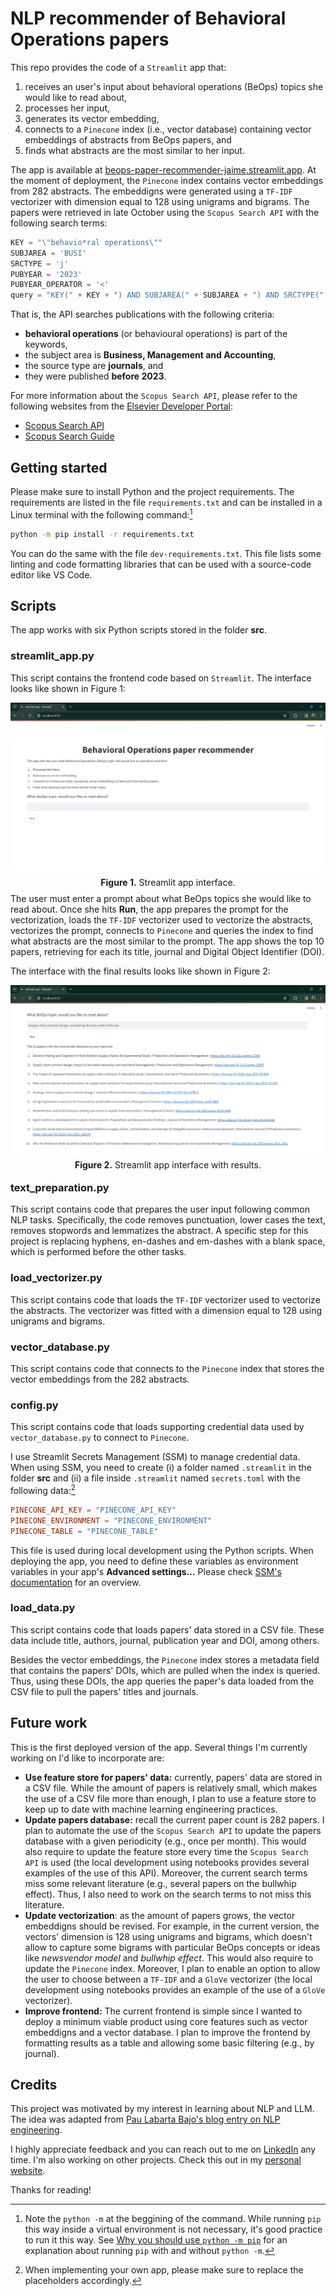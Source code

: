 # NLP recommender of Behavioral Operations papers

This repo provides the code of a `Streamlit` app that:

1. receives an user's input about behavioral operations (BeOps) topics she would like to read about,
2. processes her input,
3. generates its vector embedding,
4. connects to a `Pinecone` index (i.e., vector database) containing vector embeddings of abstracts from BeOps papers, and
5. finds what abstracts are the most similar to her input.

The app is available at [beops-paper-recommender-jaime.streamlit.app](https://beops-paper-recommender-jaime.streamlit.app/). At the moment of deployment, the `Pinecone` index contains vector embeddings from 282 abstracts. The embeddigns were generated using a `TF-IDF` vectorizer with dimension equal to 128 using unigrams and bigrams. The papers were retrieved in late October using the `Scopus Search API` with the following search terms:

```python
KEY = "\"behavio*ral operations\""
SUBJAREA = 'BUSI'
SRCTYPE = 'j'
PUBYEAR = '2023'
PUBYEAR_OPERATOR = '<'
query = "KEY(" + KEY + ") AND SUBJAREA(" + SUBJAREA + ") AND SRCTYPE(" + SRCTYPE + ") AND PUBYEAR " + PUBYEAR_OPERATOR + " " + PUBYEAR
```

That is, the API searches publications with the following criteria:

- **behavioral operations** (or behavioural operations) is part of the keywords,
- the subject area is **Business, Management and Accounting**,
- the source type are **journals**, and
- they were published **before 2023**.

For more information about the `Scopus Search API`, please refer to the following websites from the [Elsevier Developer Portal](https://dev.elsevier.com/):

- [Scopus Search API](https://dev.elsevier.com/documentation/SCOPUSSearchAPI.wadl)
- [Scopus Search Guide](https://dev.elsevier.com/sc_search_tips.html)

## Getting started

Please make sure to install Python and the project requirements. The requirements are listed in the file `requirements.txt` and can be installed in a Linux terminal with the following command:[^1]

[^1]: Note the `python -m` at the beggining of the command. While running `pip` this way inside a virtual environment is not necessary, it's good practice to run it this way. See [Why you should use `python -m pip`](https://snarky.ca/why-you-should-use-python-m-pip/) for an explanation about running `pip` with and without `python -m`.

```bash
python -m pip install -r requirements.txt
```

You can do the same with the file `dev-requirements.txt`. This file lists some linting and code formatting libraries that can be used with a source-code editor like VS Code.

## Scripts

The app works with six Python scripts stored in the folder **src**.

### streamlit_app.py

This script contains the frontend code based on `Streamlit`. The interface looks like shown in Figure 1:

<p style="line-height:0.5" align="center">
    <img src="images/app1.png" alt="Interface of the app, which shows the app's title, lists its processing steps and prompts the user for her input"/>
</p>
<p style="line-height:0.5" align="center"><b>Figure 1.</b> Streamlit app interface.</p>

The user must enter a prompt about what BeOps topics she would like to read about. Once she hits **Run**, the app prepares the prompt for the vectorization, loads the `TF-IDF` vectorizer used to vectorize the abstracts, vectorizes the prompt, connects to `Pinecone` and queries the index to find what abstracts are the most similar to the prompt. The app shows the top 10 papers, retrieving for each its title, journal and Digital Object Identifier (DOI).

The interface with the final results looks like shown in Figure 2:

<p style="line-height:0.5" align="center">
    <img src="images/app2.png" alt="Main interface of the app showing results from an user that would like to read BeOps papers about Supply chain contract design considering decision maker behavior"/>
</p>
<p style="line-height:0.5" align="center"><b>Figure 2.</b> Streamlit app interface with results.</p>

### text_preparation.py

This script contains code that prepares the user input following common NLP tasks. Specifically, the code removes punctuation, lower cases the text, removes stopwords and lemmatizes the abstract. A specific step for this project is replacing hyphens, en-dashes and em-dashes with a blank space, which is performed before the other tasks.

### load_vectorizer.py

This script contains code that loads the `TF-IDF` vectorizer used to vectorize the abstracts. The vectorizer was fitted with a dimension equal to 128 using unigrams and bigrams.

### vector_database.py

This script contains code that connects to the `Pinecone` index that stores the vector embeddings from the 282 abstracts.

### config.py

This script contains code that loads supporting credential data used by `vector_database.py` to connect to `Pinecone`.

I use Streamlit Secrets Management (SSM) to manage credential data. When using SSM, you need to create (i) a folder named `.streamlit` in the folder **src** and (ii) a file inside `.streamlit` named `secrets.toml` with the following data:[^3]

```toml
PINECONE_API_KEY = "PINECONE_API_KEY"
PINECONE_ENVIRONMENT = "PINECONE_ENVIRONMENT"
PINECONE_TABLE = "PINECONE_TABLE"
```

[^3]: When implementing your own app, please make sure to replace the placeholders accordingly.

This file is used during local development using the Python scripts. When deploying the app, you need to define these variables as environment variables in your app's **Advanced settings...** Please check [SSM's documentation](https://docs.streamlit.io/streamlit-community-cloud/deploy-your-app/secrets-management) for an overview.

### load_data.py

This script contains code that loads papers' data stored in a CSV file. These data include title, authors, journal, publication year and DOI, among others.

Besides the vector embeddings, the `Pinecone` index stores a metadata field that contains the papers' DOIs, which are pulled when the index is queried. Thus, using these DOIs, the app queries the paper's data loaded from the CSV file to pull the papers' titles and journals.

## Future work

This is the first deployed version of the app. Several things I'm currently working on I'd like to incorporate are:

- **Use feature store for papers' data:** currently, papers' data are stored in a CSV file. While the amount of papers is relatively small, which makes the use of a CSV file more than enough, I plan to use a feature store to keep up to date with machine learning engineering practices.
- **Update papers database:** recall the current paper count is 282 papers. I plan to automate the use of the `Scopus Search API` to update the papers database with a given periodicity (e.g., once per month). This would also require to update the feature store every time the `Scopus Search API` is used (the local development using notebooks provides several examples of the use of this API). Moreover, the current search terms miss some relevant literature (e.g., several papers on the bullwhip effect). Thus, I also need to work on the search terms to not miss this literature.
- **Update vectorization**: as the amount of papers grows, the vector embeddigns should be revised. For example, in the current version, the vectors' dimension is 128 using unigrams and bigrams, which doesn't allow to capture some bigrams with particular BeOps concepts or ideas like *newsvendor model* and *bullwhip effect*. This would also require to update the `Pinecone` index. Moreover, I plan to enable an option to allow the user to choose between a `TF-IDF` and a `GloVe` vectorizer (the local development using notebooks provides an example of the use of a `GloVe` vectorizer).
- **Improve frontend:** The current frontend is simple since I wanted to deploy a minimum viable product using core features such as vector embeddigns and a vector database. I plan to improve the frontend by formatting results as a table and allowing some basic filtering (e.g., by journal).  

## Credits

This project was motivated by my interest in learning about NLP and LLM. The idea was adapted from [Pau Labarta Bajo's blog entry on NLP engineering](https://datamachines.xyz/2022/11/22/one-project-to-become-an-nlp-engineer/).

I highly appreciate feedback and you can reach out to me on [LinkedIn](https://bit.ly/jaime-linkedin) any time. I'm also working on other projects. Check this out in my [personal website](https://bit.ly/jaime-website).

Thanks for reading!
